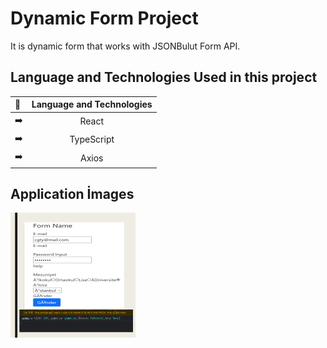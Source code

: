 # Dynamic Form Project
It is dynamic form that works with JSONBulut Form API.

## Language and Technologies Used in this project

| :mag_right: |  Language and Technologies | 
| :------------ |:---------------:| 
| :arrow_right:| React    | 
| :arrow_right:      | TypeScript   
| :arrow_right:     |   Axios  |


## Application İmages
<p>
<a href="https://github.com/cagatay-oztekin/FormGenerator/blob/master/img/form.png" target="_blank">
<img src="https://github.com/cagatay-oztekin/FormGenerator/blob/master/img/form.png" width="200" style="max-width:100%;"></a>

</p>
